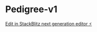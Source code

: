 # Pedigree-v1

[Edit in StackBlitz next generation editor ⚡️](https://stackblitz.com/~/github.com/jaannawaz/Pedigree-v1)